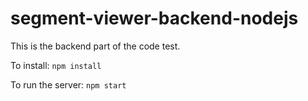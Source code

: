 # segment-viewer-backend-nodejs

This is the backend part of the code test.

To install:
`npm install`

To run the server: 
`npm start`
